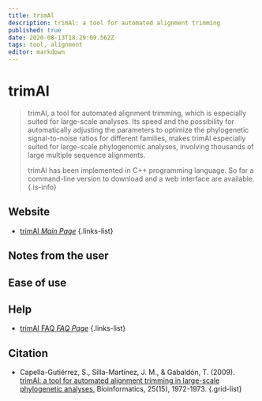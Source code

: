```yaml
---
title: trimAl
description: trimAl: a tool for automated alignment trimming
published: true
date: 2020-08-13T18:29:09.562Z
tags: tool, alignment
editor: markdown
---
```


# trimAl

> trimAl, a tool for automated alignment trimming, which is especially suited for large-scale analyses. Its speed and the possibility for automatically adjusting the parameters to optimize the phylogenetic signal-to-noise ratios for different families, makes trimAl especially suited for large-scale phylogenomic analyses, involving thousands of large multiple sequence alignments.
>
> trimAl has been implemented in C++ programming language. So far a command-line version to download and a web interface are available.
{.is-info}

 

## Website 

- [trimAl *Main Page*](http://trimal.cgenomics.org/introduction)
 {.links-list}


## Notes from the user
 

## Ease of use



## Help

- [trimAI FAQ *FAQ Page*](http://trimal.cgenomics.org/faq)
 {.links-list}


## Citation 

- Capella-Gutiérrez, S., Silla-Martínez, J. M., & Gabaldón, T. (2009). [trimAl: a tool for automated alignment trimming in large-scale phylogenetic analyses.](https://academic.oup.com/bioinformatics/article/25/15/1972/213148) Bioinformatics, 25(15), 1972-1973.
{.grid-list}



